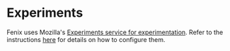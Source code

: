 # Experiments

Fenix uses Mozilla's [Experiments service for experimentation](https://mozilla.github.io/experimenter-docs/fenix-engineers).
Refer to the instructions [here](https://mozilla.github.io/experimenter-docs/fenix-engineers/) for details on how to configure them.
